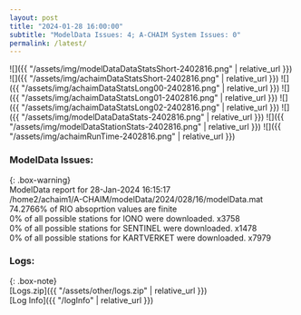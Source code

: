 ```yaml
---
layout: post
title: "2024-01-28 16:00:00"
subtitle: "ModelData Issues: 4; A-CHAIM System Issues: 0"
permalink: /latest/
---
```


![]({{ "/assets/img/modelDataDataStatsShort-2402816.png" | relative_url }})
![]({{ "/assets/img/achaimDataStatsShort-2402816.png" | relative_url }})
![]({{ "/assets/img/achaimDataStatsLong00-2402816.png" | relative_url }})
![]({{ "/assets/img/achaimDataStatsLong01-2402816.png" | relative_url }})
![]({{ "/assets/img/achaimDataStatsLong02-2402816.png" | relative_url }})
![]({{ "/assets/img/modelDataDataStats-2402816.png" | relative_url }})
![]({{ "/assets/img/modelDataStationStats-2402816.png" | relative_url }})
![]({{ "/assets/img/achaimRunTime-2402816.png" | relative_url }})


### ModelData Issues:  
  
{: .box-warning}  
 ModelData report for 28-Jan-2024 16:15:17   
 /home2/achaim1/A-CHAIM/modelData/2024/028/16/modelData.mat   
 74.2766% of RIO absoprtion values are finite   
 0% of all possible stations for IONO were downloaded. x3758   
 0% of all possible stations for SENTINEL were downloaded. x1478   
 0% of all possible stations for KARTVERKET were downloaded. x7979   
  


### Logs:  
  
{: .box-note}  
[Logs.zip]({{ "/assets/other/logs.zip" | relative_url }})  
[Log Info]({{ "/logInfo" | relative_url }})  
